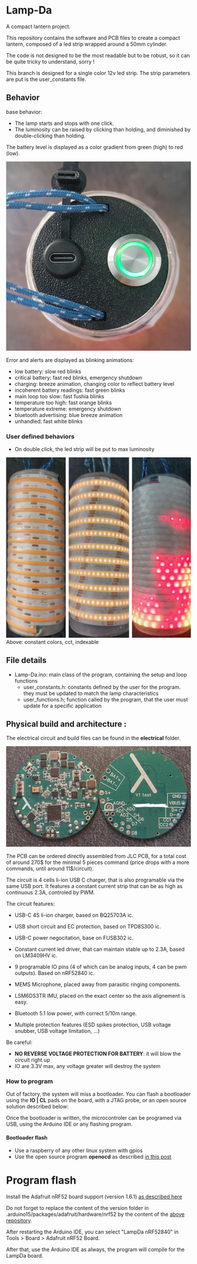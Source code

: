 # Lamp-Da

A compact lantern project.

This repository contains the software and PCB files to create a compact lantern, composed of a led strip wrapped around a 50mm cylinder.

The code is not designed to be the most readable but to be robust, so it can be quite tricky to understand, sorry !

This branch is designed for a single color 12v led strip.
The strip parameters are put is the user_constants file.

## Behavior

base behavior:
- The lamp starts and stops with one click.
- The luminosity can be raised by clicking than holding, and diminished by double-clicking than holding.

The battery level is displayed as a color gradient from green (high) to red (low).

![battery levels](/Medias/lamp_top.jpg)

Error and alerts are displayed as blinking animations:
- low battery: slow red blinks
- critical battery: fast red blinks, emergency shutdown
- charging: breeze animation, changing color to reflect battery level
- incoherent battery readings: fast green blinks
- main loop too slow: fast fushia blinks
- temperature too high: fast orange blinks
- temperature extreme: emergency shutdown
- bluetooth advertising: blue breeze animation
- unhandled: fast white blinks

### User defined behaviors

- On double click, the led strip will be put to max luminosity

![The different lamps](/Medias/lamp_types.jpg)
Above: constant colors, cct, indexable

## File details
- Lamp-Da.ino: main class of the program, containing the setup and loop functions
    - user_constants.h: constants defined by the user for the program. they must be updated to match the lamp characteristics
    - user_functions.h; function called by the program, that the user must update for a specific application

## Physical build and architecture :

The electrical circuit and build files can be found in the **electrical** folder.

![electrical circuit](/Medias/circuit.jpg)

The PCB can be ordered directly assembled from JLC PCB, for a total cost of around 270$ for the minimal 5 pieces command (price drops with a more commands, until around 11$/circuit).

The circuit is 4 cells li-ion USB C charger, that is also programable via the same USB port.
It features a constant current strip that can be as high as continuous 2.3A, controled by PWM.

The circuit features:
- USB-C 4S li-ion charger, based on BQ25703A ic.
- USB short circuit and EC protection, based on TPD8S300 ic.
- USB-C power negocitation, base on FUSB302 ic.
- Constant current led driver, that can maintain stable up to 2.3A, based on LM3409HV ic.
- 9 programable IO pins (4 of which can be analog inputs, 4 can be pwm outputs). Based on nRF52840 ic.
- MEMS Microphone, placed away from parasitic ringing components.
- LSM6DS3TR IMU, placed on the exact center so the axis alignement is easy.
- Bluetooth 5.1 low power, with correct 5/10m range.

- Multiple protection features (ESD spikes protection, USB voltage snubber, USB voltage limitation, ...)

Be careful:
- **NO REVERSE VOLTAGE PROTECTION FOR BATTERY**: it will blow the circuit right up
- IO are 3.3V max, any voltage greater will destroy the system


### How to program
Out of factory, the system will miss a bootloader.
You can flash a bootloader using the **IO | CL** pads on the board, with a JTAG probe, or an open source solution described below:

Once the bootloader is written, the microcontroler can be programed via USB, using the Arduino IDE or any flashing program.

#### Bootloader flash
- Use a raspberry of any other linux system with gpios
- Use the open source program **openocd** as described [in this post](https://forum.seeedstudio.com/t/xiao-ble-sense-bootloader-bricked-how-to-restore-it/263091/5)


# Program flash

Install the Adafruit nRF52 board support (version 1.6.1) [as described here](https://github.com/BaptisteHudyma/LampDa_nRF52_Arduino)

Do not forget to replace the content of the version folder in .arduino15/packages/adafruit/hardware/nrf52 by the content of the [above repository](https://github.com/BaptisteHudyma/LampDa_nRF52_Arduino).

After restarting the Arduino IDE, you can select "LampDa nRF52840" in Tools > Board > Adafruit nRF52 Board.

After that, use the Arduino IDE as always, the program will compile for the LampDa board.

